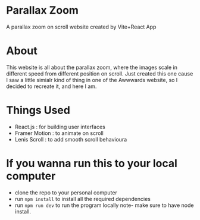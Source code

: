 # Parallax Zoom

A parallax zoom on scroll website created by Vite+React App

# About

This website is all about the parallax zoom, where the images scale in different speed from different position on scroll.
Just created this one cause I saw a little simialr kind of thing in one of the Awwwards website, so I decided to recreate it, and here I am.

# Things Used

- React.js : for building user interfaces
- Framer Motion : to animate on scroll
- Lenis Scroll : to add smooth scroll behavioura

# If you wanna run this to your local computer

- clone the repo to your personal computer
- run `npm install` to install all the required dependencies
- run `npm run dev` to run the program locally
  note- make sure to have node install.
